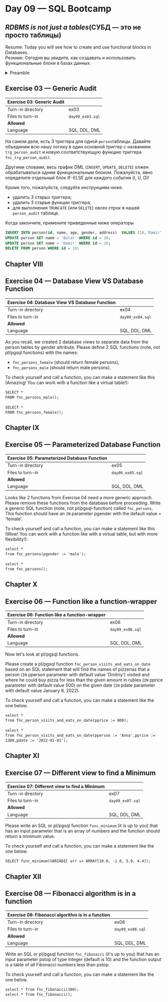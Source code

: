 # Day 09 — SQL Bootcamp

## _RDBMS is not just a tables_(СУБД — это не просто таблицы)

Resume: Today you will see how to create and use functional blocks in Databases.  
Резюме: Сегодня вы увидите, как создавать и использовать функциональные блоки в базах данных.


<details>
<summary> Preamble </summary>

![D09_01](misc/images/D09_01.png)

В мире СУРБД существует множество функциональных языков программирования. В основном мы можем говорить о зависимости "один к одному" между конкретным движком СУРБД и функциональным языком внутри него. Пожалуйста, взгляните на пример этих языков:

- T-SQL,
- PL/SQL,
- SQL,
- PL/PGSQL,
- PL/R,
- PL/Python,
- и т. д.

На самом деле, в мире ИТ существует два противоположных мнения о том, где должна располагаться бизнес-логика. Первое мнение — на уровне приложений, второе — в СУБД, напрямую основанной на наборе UDF (User Defined Functions/Procedures/Packages). Каждый выбирает свой собственный способ реализации бизнес-логики. С нашей точки зрения, бизнес-логика должна находиться в обоих местах, и мы можем объяснить вам, почему. 
Пожалуйста, взгляните на 2 простые архитектуры ниже.

|  |  |
| ------ | ------ |
| ![D09_02](misc/images/D09_02.png) | Все понятно, фронтенды и бэкенды работают через специальный слой REST API, который реализует всю бизнес-логику. Это действительно идеальный мир приложений. |
|    Но всегда есть некоторые привилегированные люди/приложения (вроде IDE), которые работают напрямую с нашими базами данных и... наш шаблон может быть нарушен. | ![D09_03](misc/images/D09_03.png) |

> Just think about it and try to create a clean architecture :-)

## Rules of the day

 **Наш путь знаний является инкрементальным и линейным, поэтому, пожалуйста, имейте в виду, что все изменения, которые вы внесли в Day03 во время упражнений 07-13 и в Day04 во время упражнения 07, должны быть на месте (это похоже на реальный мир, когда мы применили релиз и должны быть согласованы с данными для новых изменений)**


## Exercise 00 — Audit of incoming inserts

| Exercise 00: Audit of incoming inserts |                                                                                                                          |
|---------------------------------------|--------------------------------------------------------------------------------------------------------------------------|
| Turn-in directory                     | ex00                                                                                                                     |
| Files to turn-in                      | `day09_ex00.sql`                                                                                 |
| **Allowed**                               |                                                                                                                          |
| Language                        | SQL, DDL, DML|

Мы хотим устойчивые данные, и мы не хотим терять никаких событий изменения. Давайте реализуем функцию аудита для входящих изменений `INSERT`. Cоздайте таблицу `person_audit` с той же структурой, что и таблица `person`, но добавьте некоторые дополнительные изменения. Взгляните на таблицу ниже с описаниями для каждого столбца.

| Column | Type | Description |
| ------ | ------ | ------ |
| created | timestamp with time zone | временная метка, когда было создано новое событие. Значение по умолчанию — текущая временная метка и NOT NULL |
| type_event | char(1) | возможные значения I (вставка), D (удаление), U (обновление). Значение по умолчанию — «I». NOT NULL. Добавить проверочное ограничение NOT NULL. Добавить проверочное ограничение `ch_type_event` возможными значениями ‘I’, ‘U’ and ‘D’ |
| row_id |bigint | copy of person.id. NOT NULL |
| name |varchar | copy of person.name (no any constraints) (без каких-либо ограничений) |
| age |integer | copy of person.age (no any constraints)(без каких-либо ограничений) |
| gender |varchar | copy of person.gender (no any constraints)(без каких-либо ограничений) |
| address |varchar | copy of person.address (no any constraints)(без каких-либо ограничений) |

- давайте создадим функцию триггера базы данных с именем `fnc_trg_person_insert_audit` которая должна обрабатывать `INSERT` DML traffic и создавать копию новой строки в таблице `person_audit`.

> подсказка: если вы хотите реализовать триггер PostgreSQL (подробнее см. в документации PostgreSQL), вам необходимо создать 2 объекта: функцию триггера базы данных( Database Trigger Function) и триггер базы данных( Database Trigger).

- определите триггер базы данных с именем `trg_person_insert_audit` и следующими параметрами:
    - trigger with "FOR EACH ROW" option; (триггер с опцией «ДЛЯ КАЖДОЙ СТРОКИ»;)
    - trigger with "AFTER INSERT"; (триггер с "AFTER INSERT";)
    - trigger calls `fnc_trg_person_insert_audit` trigger function. (триггер вызывает функцию триггера `fnc_trg_person_insert_audit`)

Когда вы закончите с объектами-триггерами введите `INSERT`. 

```sql
INSERT INTO person(id, name, age, gender, address)
VALUES (10,'Damir', 22, 'male', 'Irkutsk');
```



## Exercise 01 — Audit of incoming updates

| Exercise 01: Audit of incoming updates|                                                                                                                          |
|---------------------------------------|--------------------------------------------------------------------------------------------------------------------------|
| Turn-in directory                     | ex01                                                                                                                     |
| Files to turn-in                      | `day09_ex01.sql`                                                                                 |
| **Allowed**                               |                                                                                                                          |
| Language                        | SQL, DDL, DML                                                                                              |

Давайте продолжим реализацию нашего шаблона аудита для таблицы `person`. Просто определим триггер `trg_person_update_auditи` соответствующую функцию триггера `fnc_trg_person_update_audit` для обработки всего `UPDATE` трафика в таблице `person` . Нам следует сохранить **СТАРЫЕ** состояния всех значений атрибутов.

Когда закончите, примените приведенные ниже операторы ОБНОВЛЕНИЯ.  

```sql
UPDATE person SET name = 'Bulat' WHERE id = 10;
UPDATE person SET name = 'Damir' WHERE id = 10;
```


## Exercise 02 — Audit of incoming deletes

| Exercise 02: Audit of incoming deletes|                                                                                                                          |
|---------------------------------------|--------------------------------------------------------------------------------------------------------------------------|
| Turn-in directory                     | ex02                                                                                                                     |
| Files to turn-in                      | `day09_ex02.sql`                                                                                 |
| **Allowed**                               |                                                                                                                          |
| Language                        | SQL, DDL, DML                                                                                              |

Наконец, нам нужно обработать `DELETE` и сделать копию СТАРЫХ состояний для всех значений атрибута.создайте триггер  `trg_person_delete_audit` и соответствующую функцию триггера `fnc_trg_person_delete_audit`. 

Когда закончите, примените приведенные ниже операторы

```sql
DELETE FROM person WHERE id = 10;
```


</details>

## Exercise 03 — Generic Audit

| Exercise 03: Generic Audit |                                                                                                                          |
|---------------------------------------|--------------------------------------------------------------------------------------------------------------------------|
| Turn-in directory                     | ex03                                                                                                                     |
| Files to turn-in                      | `day09_ex03.sql`                                                                                 |
| **Allowed**                               |                                                                                                                          |
| Language                        | SQL, DDL, DML                                                                                              |

На самом деле, есть 3 триггера для одной `person`таблицы. Давайте объединим всю нашу логику в один основной триггер с названием `trg_person_audit` и новую соответствующую функцию триггера `fnc_trg_person_audit`.

Другими словами, весь трафик DML  (`INSERT`, `UPDATE`, `DELETE`) олжен обрабатываться одним функциональным блоком. Пожалуйста, явно определите отдельный блок IF-ELSE для каждого события (I, U, D)!  

Кроме того, пожалуйста, следуйте инструкциям ниже.

- удалить 3 старых триггера;
- удалить 3 старые функции триггера;
- для выполнения  `TRUNCATE` (или `DELETE`) oвсех строк в нашей  `person_audit` таблице.

Когда закончите, примените приведенные ниже операторы

```sql
INSERT INTO person(id, name, age, gender, address)  VALUES (10,'Damir', 22, 'male', 'Irkutsk');
UPDATE person SET name = 'Bulat' WHERE id = 10;
UPDATE person SET name = 'Damir' WHERE id = 10;
DELETE FROM person WHERE id = 10;
```

## Chapter VIII
## Exercise 04 — Database View VS Database Function


| Exercise 04: Database View VS Database Function |                                                                                                                          |
|---------------------------------------|--------------------------------------------------------------------------------------------------------------------------|
| Turn-in directory                     | ex04                                                                                                                     |
| Files to turn-in                      | `day09_ex04.sql`                                                                                 |
| **Allowed**                               |                                                                                                                          |
| Language                        | SQL, DDL, DML                                                                                              |

As you recall, we created 2 database views to separate data from the person tables by gender attribute. 
Please define 2 SQL functions (note, not pl/pgsql functions) with the names:
- `fnc_persons_female` (should return female persons),
- `fnc_persons_male` (should return male persons).

To check yourself and call a function, you can make a statement like this (Amazing! You can work with a function like a virtual table!):

    SELECT *
    FROM fnc_persons_male();

    SELECT *
    FROM fnc_persons_female();


## Chapter IX
## Exercise 05 — Parameterized Database Function


| Exercise 05: Parameterized Database Function|                                                                                                                          |
|---------------------------------------|--------------------------------------------------------------------------------------------------------------------------|
| Turn-in directory                     | ex05                                                                                                                     |
| Files to turn-in                      | `day09_ex05.sql`                                                                                 |
| **Allowed**                               |                                                                                                                          |
| Language                        |  SQL, DDL, DML                                                                                               |

Looks like 2 functions from Exercise 04 need a more generic approach. Please remove these functions from the database before proceeding. 
Write a generic SQL function (note, not pl/pgsql-function) called `fnc_persons`. This function should have an `IN` parameter pgender with the default value = 'female'. 

To check yourself and call a function, you can make a statement like this (Wow! You can work with a function like with a virtual table, but with more flexibility!):

    select *
    from fnc_persons(pgender := 'male');

    select *
    from fnc_persons();


## Chapter X
## Exercise 06 — Function like a function-wrapper


| Exercise 06: Function like a function-wrapper|                                                                                                                          |
|---------------------------------------|--------------------------------------------------------------------------------------------------------------------------|
| Turn-in directory                     | ex06                                                                                                                     |
| Files to turn-in                      | `day09_ex06.sql`                                                                                 |
| **Allowed**                               |                                                                                                                          |
| Language                        | SQL, DDL, DML                                                                                              |

Now let's look at pl/pgsql functions. 

Please create a pl/pgsql function `fnc_person_visits_and_eats_on_date` based on an SQL statement that will find the names of pizzerias that a person (`IN` pperson parameter with default value 'Dmitriy') visited and where he could buy pizza for less than the given amount in rubles (`IN` pprice parameter with default value 500) on the given date (`IN` pdate parameter with default value January 8, 2022).

To check yourself and call a function, you can make a statement like the one below.

    select *
    from fnc_person_visits_and_eats_on_date(pprice := 800);

    select *
    from fnc_person_visits_and_eats_on_date(pperson := 'Anna',pprice := 1300,pdate := '2022-01-01');


## Chapter XI
## Exercise 07 — Different view to find a Minimum


| Exercise 07: Different view to find a Minimum|                                                                                                                          |
|---------------------------------------|--------------------------------------------------------------------------------------------------------------------------|
| Turn-in directory                     | ex07                                                                                                                     |
| Files to turn-in                      | `day09_ex07.sql`                                                                                 |
| **Allowed**                               |                                                                                                                          |
| Language                        | SQL, DDL, DML                                                                                              |

Please write an SQL or pl/pgsql function `func_minimum` (it is up to you) that has an input parameter that is an array of numbers and the function should return a minimum value. 

To check yourself and call a function, you can make a statement like the one below.

    SELECT func_minimum(VARIADIC arr => ARRAY[10.0, -1.0, 5.0, 4.4]);


## Chapter XII
## Exercise 08 — Fibonacci algorithm is in a function


| Exercise 08: Fibonacci algorithm is in a function|                                                                                                                          |
|---------------------------------------|--------------------------------------------------------------------------------------------------------------------------|
| Turn-in directory                     | ex08                                                                                                                     |
| Files to turn-in                      | `day09_ex08.sql`                                                                                 |
| **Allowed**                               |                                                                                                                          |
| Language                        | SQL, DDL, DML                                                                                              |

Write an SQL or pl/pgsql function `fnc_fibonacci` (it's up to you) that has an input parameter pstop of type integer (default is 10) and the function output is a table of all Fibonacci numbers less than pstop.

To check yourself and call a function, you can make a statement like the one below.

    select * from fnc_fibonacci(100);
    select * from fnc_fibonacci();

